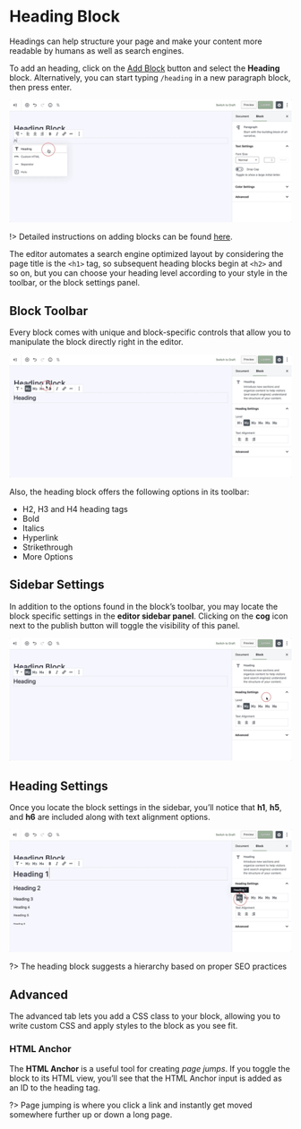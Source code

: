 # Heading Block

Headings can help structure your page and make your content more readable by humans as well as search engines.

To add an heading, click on the [Add Block](adding-block) button and select the **Heading** block. Alternatively, you can start typing `/heading` in a new paragraph block, then press enter.

![Use the slash command /heading to add a heading block](img/add-heading-block.jpg)

!> Detailed instructions on adding blocks can be found [here](adding-block).

The editor automates a search engine optimized layout by considering the page title is the `<h1>` tag, so subsequent heading blocks begin at `<h2>` and so on, but you can choose your heading level according to your style in the toolbar, or the block settings panel.

## Block Toolbar

Every block comes with unique and block-specific controls that allow you to manipulate the block directly right in the editor. 

![The heading toolbar offers h2, h3, h4, Bold, Italic, Hyperlinks, and Strikethrough options](img/heading-block-toolbar.jpg)

Also, the heading block offers the following options in its toolbar:

* H2, H3 and H4 heading tags
* Bold
* Italics
* Hyperlink
* Strikethrough
* More Options

## Sidebar Settings

In addition to the options found in the block’s toolbar, you may locate the block specific settings in the **editor sidebar panel**. Clicking on the **cog** icon next to the publish button will toggle the visibility of this panel.

![The block settings can be found in the sidebar](img/sidebar-settings-heading-block.jpg)

## Heading Settings

Once you locate the block settings in the sidebar, you’ll notice that **h1**, **h5**, and **h6** are included along with text alignment options.

![The heading block suggests a hierarchy based on proper SEO practices](img/heading-block-variations.jpg)

?> The heading block suggests a hierarchy based on proper SEO practices

## Advanced

The advanced tab lets you add a CSS class to your block, allowing you to write custom CSS and apply styles to the block as you see fit.

### HTML Anchor

The **HTML Anchor** is a useful tool for creating *page jumps*. If you toggle the block to its HTML view, you’ll see that the HTML Anchor input is added as an ID to the heading tag.

?> Page jumping is where you click a link and instantly get moved somewhere further up or down a long page.
